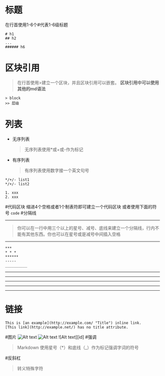 # 标题
在行首使用1-6个#代表1-6级标题
```
# h1
## h2
...
###### h6
```
# 区块引用

>在行首使用>建立一个区块，并且区块引用可以嵌套。
**区块引用中可以使用其他的md语法**
```$xslt
> block
>> 层级
```
# 列表

* 无序列表
    >无序列表使用*或+或-作为标记
* 有序列表
    >有序列表使用数字接一个英文句号
```$xslt
*/+/- list1
*/+/- list2
```
```$xslt
1. xxx
2. xxx
```

#代码区块
    缩进4个空格或者1个制表符即可建立一个代码区块
    或者使用下面的符号
    ```
    code
    ```
#分隔线
***
>你可以在一行中用三个以上的星号、减号、底线来建立一个分隔线，行内不能有其他东西。你也可以在星号或是减号中间插入空格
----

    ***
    * * *
    ******
    -----
    __________
***
* * * *
******
------
__________

# 链接

    This is [an example](http://example.com/ "Title") inline link.
    [This link](http://example.net/) has no title attribute.

#图片
    ![Alt text](/path/to/img.jpg)
    ![Alt text](/path/to/img.jpg "Optional title")
    ![Alt text][id]
#强调
>Markdown 使用星号（*）和底线（_）作为标记强调字词的符号

#反斜杠
>转义特殊字符
